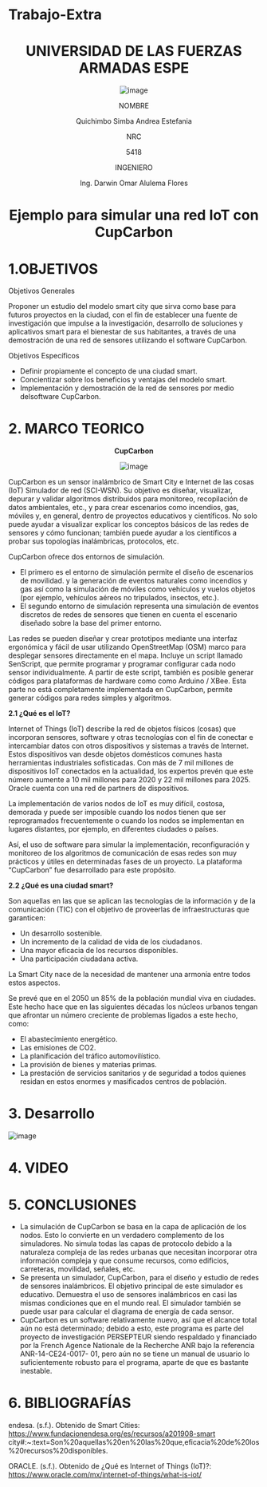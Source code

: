 # Trabajo-Extra

<div align="center">

# UNIVERSIDAD DE LAS FUERZAS ARMADAS ESPE
  
![image](https://user-images.githubusercontent.com/84430867/132457003-33aea563-56cd-4d01-9eaa-ef155aec6496.png)

NOMBRE

Quichimbo Simba Andrea Estefania

NRC
  
5418

INGENIERO

Ing. Darwin Omar Alulema Flores

# Ejemplo para simular una red IoT con CupCarbon
  
</div>

# 1.OBJETIVOS

Objetivos Generales

Proponer un estudio del modelo smart city que sirva como base para futuros proyectos en la ciudad, con el fin de establecer una fuente de investigación que impulse a la investigación, desarrollo de soluciones y aplicativos smart para el bienestar de sus habitantes, a través de una demostración de una red de sensores utilizando el software CupCarbon. 

Objetivos Específicos

- Definir propiamente el concepto de una ciudad smart.
- Concientizar sobre los beneficios y ventajas del modelo smart.
- Implementación y demostración de la red de sensores por medio delsoftware CupCarbon. 

# 2. MARCO TEORICO

<div align="center">
  
**CupCarbon**
  
![image](https://user-images.githubusercontent.com/84430867/132935514-e74168b7-feb2-47c7-81f2-6ac230d422ec.png)

</div>

CupCarbon es un sensor inalámbrico de Smart City e Internet de las cosas (IoT) Simulador de red (SCI-WSN). Su objetivo es diseñar, visualizar, depurar y validar algoritmos distribuidos para monitoreo, recopilación de datos ambientales, etc., y para crear escenarios como incendios, gas, móviles y, en general, dentro de proyectos educativos y científicos. No solo puede ayudar a visualizar explicar los conceptos básicos de las redes de sensores y cómo funcionan; también puede ayudar a los científicos a probar sus topologías inalámbricas, protocolos, etc.

CupCarbon ofrece dos entornos de simulación.

- El primero es el entorno de simulación permite el diseño de escenarios de movilidad. y la generación de eventos naturales como incendios y gas así como la simulación de móviles como vehículos y vuelos objetos (por ejemplo, vehículos aéreos no tripulados, insectos, etc.).
- El segundo entorno de simulación representa una simulación de eventos discretos de redes de sensores que tienen en cuenta el escenario diseñado sobre la base del primer entorno.

Las redes se pueden diseñar y crear prototipos mediante una interfaz ergonómica y fácil de usar utilizando OpenStreetMap (OSM) marco para desplegar sensores directamente en el mapa. Incluye un script llamado SenScript, que permite programar y programar configurar cada nodo sensor individualmente. A partir de este script, también es posible generar códigos para plataformas de hardware como como Arduino / XBee. Esta parte no está completamente implementada en CupCarbon, permite generar códigos para redes simples y algoritmos.

**2.1 ¿Qué es el IoT?**

Internet of Things (IoT) describe la red de objetos físicos (cosas) que incorporan sensores, software y otras tecnologías con el fin de conectar e intercambiar datos con otros dispositivos y sistemas a través de Internet. Estos dispositivos van desde objetos domésticos comunes hasta herramientas industriales sofisticadas. Con más de 7 mil millones de dispositivos IoT conectados en la actualidad, los expertos prevén que este número aumente a 10 mil millones para 2020 y 22 mil millones para 2025. Oracle cuenta con una red de partners de dispositivos.

La implementación de varios nodos de IoT es muy difícil, costosa, demorada y puede ser imposible cuando los nodos tienen que ser reprogramados frecuentemente o cuando los nodos se implementan en lugares distantes, por ejemplo, en diferentes ciudades o países.

Así, el uso de software para simular la implementación, reconfiguración y monitoreo de los algoritmos de comunicación de esas redes son muy prácticos y útiles en determinadas fases de un proyecto. La plataforma “CupCarbon” fue desarrollado para este propósito.

**2.2 ¿Qué es una ciudad smart?**

Son aquellas en las que se aplican las tecnologías de la información y de la comunicación (TIC) con el objetivo de proveerlas de infraestructuras que garanticen:

- Un desarrollo sostenible.
- Un incremento de la calidad de vida de los ciudadanos.
- Una mayor eficacia de los recursos disponibles.
- Una participación ciudadana activa.
 
La Smart City nace de la necesidad de mantener una armonía entre todos estos aspectos.

Se prevé que en el 2050 un 85% de la población mundial viva en ciudades. Este hecho hace que en las siguientes décadas los núcleos urbanos tengan que afrontar un número creciente de problemas ligados a este hecho, como:

- El abastecimiento energético.
- Las emisiones de CO2.
- La planificación del tráfico automovilístico.
- La provisión de bienes y materias primas.
- La prestación de servicios sanitarios y de seguridad a todos quienes residan en estos enormes y masificados centros de población.

# 3. Desarrollo

![image](https://user-images.githubusercontent.com/84430867/132935499-8f7ca10a-418a-4052-90cb-b296ae5195ff.png)

# 4. VIDEO

# 5. CONCLUSIONES

- La simulación de CupCarbon se basa en la capa de aplicación de los nodos. Esto lo convierte en un verdadero complemento de los simuladores. No simula todas las capas de protocolo debido a la naturaleza compleja de las redes urbanas que necesitan incorporar otra información compleja y que consume recursos, como edificios, carreteras, movilidad, señales, etc.
- Se presenta un simulador, CupCarbon, para el diseño y estudio de redes de sensores inalámbricos. El objetivo principal de este simulador es educativo. Demuestra el uso de sensores inalámbricos en casi las mismas condiciones que en el mundo real. El simulador también se puede usar para calcular el diagrama de energía de cada sensor.
- CupCarbon es un software relativamente nuevo, así que el alcance total aún no está determinado; debido a esto, este programa es parte del proyecto de investigación PERSEPTEUR siendo respaldado y financiado por la French Agence Nationale de la Recherche ANR bajo la referencia ANR-14-CE24-0017- 01, pero aún no se tiene un manual de usuario lo suficientemente robusto para el programa, aparte de que es bastante inestable.

# 6. BIBLIOGRAFÍAS

endesa. (s.f.). Obtenido de Smart Cities: https://www.fundacionendesa.org/es/recursos/a201908-smart city#:~:text=Son%20aquellas%20en%20las%20que,eficacia%20de%20los%20recursos%20disponibles.

ORACLE. (s.f.). Obtenido de ¿Qué es Internet of Things (IoT)?: https://www.oracle.com/mx/internet-of-things/what-is-iot/

